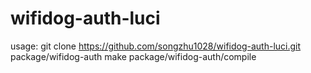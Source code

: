 wifidog-auth-luci
=================

usage:
git clone https://github.com/songzhu1028/wifidog-auth-luci.git package/wifidog-auth
make package/wifidog-auth/compile

